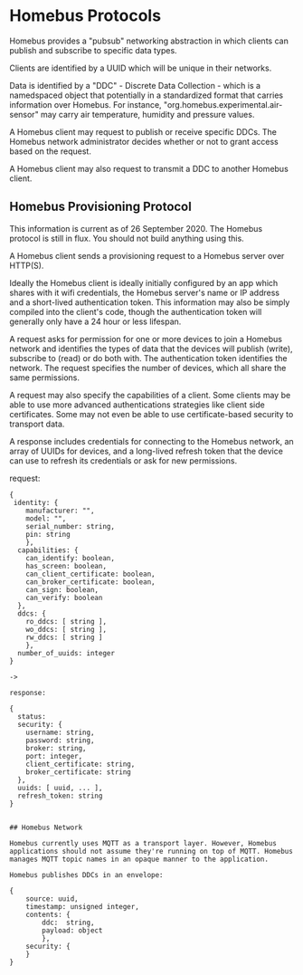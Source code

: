 # Homebus Protocols

Homebus provides a "pubsub" networking abstraction in which clients can publish and subscribe to specific data types.

Clients are identified by a UUID which will be unique in their networks.

Data is identified by a "DDC" - Discrete Data Collection - which is a namedspaced object that potentially in a standardized format that carries information over Homebus. For instance, "org.homebus.experimental.air-sensor" may carry air temperature, humidity and pressure values.

A Homebus client may request to publish or receive specific DDCs. The Homebus network administrator decides whether or not to grant access based on the request.

A Homebus client may also request to transmit a DDC to another Homebus client.




## Homebus Provisioning Protocol

This information is current as of 26 September 2020. The Homebus protocol is still in flux. You should not build anything using this.

A Homebus client sends a provisioning request to a Homebus server over HTTP(S).

Ideally the Homebus client is ideally initially configured by an app which shares with it wifi credentials, the Homebus server's name or IP address and a short-lived authentication token. This information may also be simply compiled into the client's code, though the authentication token will generally only have a 24 hour or less lifespan.

A request asks for permission for one or more devices to join a Homebus network and identifies the types of data that the devices will publish (write), subscribe to (read) or do both with. The authentication token identifies the network. The request specifies the number of devices, which all share the same permissions.

A request may also specify the capabilities of a client. Some clients may be able to use more advanced authentications strategies like client side certificates. Some may not even be able to use certificate-based security to transport data.

A response includes credentials for connecting to the Homebus network, an array of UUIDs for devices, and a long-lived refresh token that the device can use to refresh its credentials or ask for new permissions.

request:
```
{
 identity: {
    manufacturer: "",
    model: "",
    serial_number: string, 
    pin: string
	},
  capabilities: {
    can_identify: boolean,
    has_screen: boolean,
	can_client_certificate: boolean,
	can_broker_certificate: boolean,
	can_sign: boolean,
    can_verify: boolean
  },
  ddcs: {
    ro_ddcs: [ string ],
    wo_ddcs: [ string ],
    rw_ddcs: [ string ]
	},
  number_of_uuids: integer
}

->

response:

{
  status: 
  security: {
    username: string,
    password: string,
	broker: string,
	port: integer,
    client_certificate: string,
	broker_certificate: string
  },
  uuids: [ uuid, ... ],
  refresh_token: string
}


## Homebus Network

Homebus currently uses MQTT as a transport layer. However, Homebus applications should not assume they're running on top of MQTT. Homebus manages MQTT topic names in an opaque manner to the application.

Homebus publishes DDCs in an envelope:

{
	source: uuid,
	timestamp: unsigned integer,
	contents: {
	    ddc:  string,
	    payload: object
		},
    security: {
	}
}
